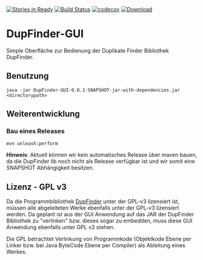 [![Stories in Ready](https://badge.waffle.io/FunThomas424242/DupFinder-GUI.svg?label=ready&title=Ready)](http://waffle.io/FunThomas424242/DupFinder-GUI)
[![Build Status](https://travis-ci.org/FunThomas424242/DupFinder-GUI.svg?branch=master)](https://travis-ci.org/FunThomas424242/DupFinder-GUI)
[![codecov](https://codecov.io/gh/funthomas424242/DupFinder-GUI/branch/master/graph/badge.svg)](https://codecov.io/gh/funthomas424242/DupFinder-GUI)
[ ![Download](https://api.bintray.com/packages/funthomas424242/funthomas424242-libs/DupFinder-GUI/images/download.svg) ](https://bintray.com/funthomas424242/funthomas424242-libs/DupFinder-GUI/_latestVersion)
# DupFinder-GUI
Simple Oberfläche zur Bedienung der Duplikate Finder Bibliothek DupFinder.

## Benutzung

```
java -jar DupFinder-GUI-0.0.1-SNAPSHOT-jar-with-dependencies.jar <directorypath>
```

## Weiterentwicklung

### Bau eines Releases
```
mvn unleash:perform 
```
**Hinweis**: Aktuell können wir kein automatisches Release über maven bauen, da die DupFinder lib noch nicht als Release verfügbar ist und wir somit eine SNAPSHOT Abhängigkeit besitzen.

## Lizenz - GPL v3
Da die Programmbibliothek [DupFinder](https://github.com/mkymikky/DupFinder) unter der GPL-v3 lizensiert ist,
müssen alle abgeleiteten Werke ebenfalls unter der GPL-v3 lizensiert werden. Da geplant ist aus der GUI Anwendung 
auf das JAR der DupFinder Bibliothek zu "verlinken" bzw. dieses sogar zu embedden, muss diese GUI Anwendung
ebenfalls unter GPL v3 stehen. 

Die GPL betrachtet Verlinkung von Programmkode (Objektkode Ebene per Linker bzw. bei Java ByteCode Ebene per Compiler) 
als Ableitung eines Werkes.

